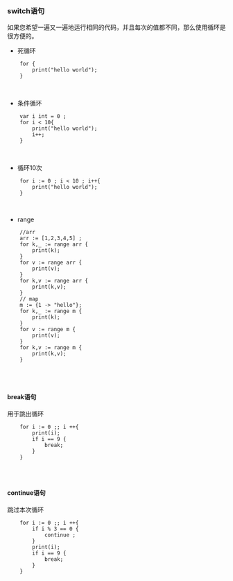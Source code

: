### **switch语句**

如果您希望一遍又一遍地运行相同的代码，并且每次的值都不同，那么使用循环是很方便的。

* 死循环
~~~
	for {
    	print("hello world");
    }
~~~
<br/>

* 条件循环
~~~
	var i int = 0 ;
	for i < 10{
    	print("hello world");
        i++;
    }
~~~
<br/>

* 循环10次
~~~
	for i := 0 ; i < 10 ; i++{
    	print("hello world");
    }
~~~

<br/>

* range
~~~
	//arr
    arr := [1,2,3,4,5] ;
	for k,_ := range arr {
    	print(k);
    }
    for v := range arr {
    	print(v);
    }
    for k,v := range arr {
    	print(k,v);
    }
    // map 
    m := {1 -> "hello"};
    for k,_ := range m {
    	print(k);
    }
    for v := range m {
    	print(v);
    }
    for k,v := range m {
    	print(k,v);
    }
~~~

<br/><br/>

#### break语句
用于跳出循环
~~~
	for i := 0 ;; i ++{
    	print(i);
        if i == 9 {
        	break;
        }
    }
    
~~~
<br/>

#### continue语句
跳过本次循环

~~~
	for i := 0 ;; i ++{
    	if i % 3 == 0 {
        	continue ;
        }
    	print(i);
        if i == 9 {
        	break;
        }
    }
    
~~~


